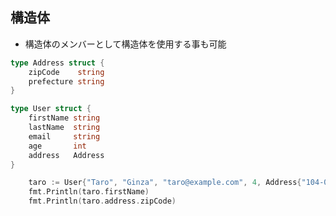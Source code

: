 
## 構造体

* 構造体のメンバーとして構造体を使用する事も可能

```go
type Address struct {
	zipCode    string
	prefecture string
}

type User struct {
	firstName string
	lastName  string
	email     string
	age       int
	address   Address
}

```

```go
	taro := User{"Taro", "Ginza", "taro@example.com", 4, Address{"104-0061", "東京都"}}
	fmt.Println(taro.firstName)
	fmt.Println(taro.address.zipCode)
```
